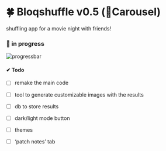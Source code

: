 # 🍀 Bloqshuffle v0.5 (🎠Carousel)
shuffling app for a movie night with friends!

### 🎠 in progress 
![progressbar](https://us-central1-progress-markdown.cloudfunctions.net/progress/20)

#### ✔ Todo
- [ ]  remake the main code
- [ ]  tool to generate customizable images with the results
- [ ]  db to store results 
- [ ]  dark/light mode button
- [ ]  themes
- [ ]  ‘patch notes’ tab

